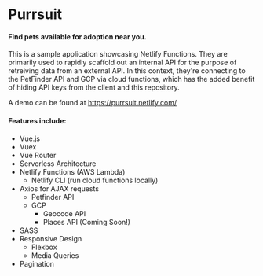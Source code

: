 # Purrsuit
#### Find pets available for adoption near you.

This is a sample application showcasing Netlify Functions. They are primarily used to rapidly scaffold out an internal API for the purpose of retreiving data from an external API. In this context, they're connecting to the PetFinder API and GCP via cloud functions, which has the added benefit of hiding API keys from the client and this repository.

A demo can be found at https://purrsuit.netlify.com/

#### Features include:
* Vue.js
* Vuex
* Vue Router
* Serverless Architecture
* Netlify Functions (AWS Lambda)
  * Netlify CLI (run cloud functions locally)
* Axios for AJAX requests
  * Petfinder API
  * GCP
      * Geocode API
      * Places API (Coming Soon!)
* SASS
* Responsive Design
  * Flexbox
  * Media Queries
* Pagination
